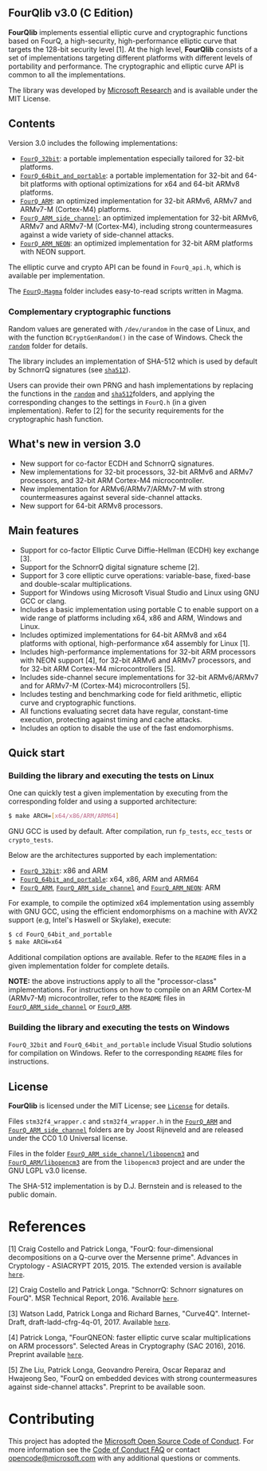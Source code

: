 ## FourQlib v3.0 (C Edition)

**FourQlib** implements essential elliptic curve and cryptographic functions based on FourQ, 
a high-security, high-performance elliptic curve that targets the 128-bit security level [1]. At the 
high level, **FourQlib** consists of a set of implementations targeting different platforms with different
levels of portability and performance. The cryptographic and elliptic curve API is common to all the 
implementations.   

The library was developed by [Microsoft Research](http://research.microsoft.com/) and is available under the MIT License. 

## Contents

Version 3.0 includes the following implementations:
 
* [`FourQ_32bit`](FourQ_32bit/): a portable implementation especially tailored for 32-bit platforms.
* [`FourQ_64bit_and_portable`](FourQ_64bit_and_portable/): a portable implementation for 32-bit and 64-bit platforms with optional
  optimizations for x64 and 64-bit ARMv8 platforms.
* [`FourQ_ARM`](FourQ_ARM/): an optimized implementation for 32-bit ARMv6, ARMv7 and ARMv7-M (Cortex-M4) platforms.
* [`FourQ_ARM_side_channel`](FourQ_ARM_side_channel/): an optimized implementation for 32-bit ARMv6, ARMv7 and ARMv7-M (Cortex-M4),
  including strong countermeasures against a wide variety of side-channel attacks.
* [`FourQ_ARM_NEON`](FourQ_ARM_NEON/): an optimized implementation for 32-bit ARM platforms with NEON support. 

The elliptic curve and crypto API can be found in `FourQ_api.h`, which is available per implementation. 

The [`FourQ-Magma`](FourQ-Magma/) folder includes easy-to-read scripts written in Magma. 

### Complementary cryptographic functions

Random values are generated with `/dev/urandom` in the case of Linux, and with the function `BCryptGenRandom()`
in the case of Windows. Check the [`random`](random/) folder for details.
  
The library includes an implementation of SHA-512 which is used by default by SchnorrQ signatures (see [`sha512`](sha512/)).

Users can provide their own PRNG and hash implementations by replacing the functions in the [`random`](random/) and [`sha512`](sha512/)folders, and applying the corresponding changes to the settings in `FourQ.h` (in a given implementation). 
Refer to [2] for the security requirements for the cryptographic hash function. 

## What's new in version 3.0

* New support for co-factor ECDH and SchnorrQ signatures. 
* New implementations for 32-bit processors, 32-bit ARMv6 and ARMv7 processors, and 32-bit ARM Cortex-M4 microcontroller. 
* New implementation for ARMv6/ARMv7/ARMv7-M with strong countermeasures against several side-channel attacks.
* New support for 64-bit ARMv8 processors.  

## Main features
   
* Support for co-factor Elliptic Curve Diffie-Hellman (ECDH) key exchange [3].
* Support for the SchnorrQ digital signature scheme [2]. 
* Support for 3 core elliptic curve operations: variable-base, fixed-base and double-scalar multiplications.
* Support for Windows using Microsoft Visual Studio and Linux using GNU GCC or clang.    
* Includes a basic implementation using portable C to enable support on a wide range of platforms including x64, x86 
  and ARM, Windows and Linux. 
* Includes optimized implementations for 64-bit ARMv8 and x64 platforms with optional, high-performance x64 assembly for Linux [1].
* Includes high-performance implementations for 32-bit ARM processors with NEON support [4], for 32-bit ARMv6 and 
  ARMv7 processors, and for 32-bit ARM Cortex-M4 microcontrollers [5].
* Includes side-channel secure implementations for 32-bit ARMv6/ARMv7 and for ARMv7-M (Cortex-M4) microcontrollers [5].
* Includes testing and benchmarking code for field arithmetic, elliptic curve and cryptographic functions. 
* All functions evaluating secret data have regular, constant-time execution, protecting against timing and cache attacks.
* Includes an option to disable the use of the fast endomorphisms.

## Quick start

### Building the library and executing the tests on Linux
    
One can quickly test a given implementation by executing from the corresponding folder and using a supported architecture:

```sh
$ make ARCH=[x64/x86/ARM/ARM64] 
```

GNU GCC is used by default. After compilation, run `fp_tests`, `ecc_tests` or `crypto_tests`. 

Below are the architectures supported by each implementation:

* [`FourQ_32bit`](FourQ_32bit/): x86 and ARM
* [`FourQ_64bit_and_portable`](FourQ_64bit_and_portable/): x64, x86, ARM and ARM64
* [`FourQ_ARM`](FourQ_ARM/), [`FourQ_ARM_side_channel`](FourQ_ARM_side_channel/) and [`FourQ_ARM_NEON`](FourQ_ARM_NEON/): ARM

For example, to compile the optimized x64 implementation using assembly with GNU GCC, using the efficient endomorphisms on a machine with AVX2 support (e.g, Intel's Haswell or Skylake), execute:

```sh
$ cd FourQ_64bit_and_portable
$ make ARCH=x64
```

Additional compilation options are available. Refer to the `README` files in a given implementation folder for complete details.

**NOTE:** the above instructions apply to all the "processor-class" implementations. For instructions on how to compile on an ARM Cortex-M (ARMv7-M) microcontroller, refer to the `README` files in [`FourQ_ARM_side_channel`](FourQ_ARM_side_channel/) or [`FourQ_ARM`](FourQ_ARM/).  
	  
### Building the library and executing the tests on Windows

`FourQ_32bit` and `FourQ_64bit_and_portable` include Visual Studio solutions for compilation on Windows. Refer to the corresponding `README` files for instructions.

## License

**FourQlib** is licensed under the MIT License; see [`License`](LICENSE) for details.

Files `stm32f4_wrapper.c` and `stm32f4_wrapper.h` in the [`FourQ_ARM`](FourQ_ARM/) and [`FourQ_ARM_side_channel`](FourQ_ARM_side_channel/) folders are by Joost Rijneveld and are released under the CC0 1.0 Universal license.

Files in the folder [`FourQ_ARM_side_channel/libopencm3`](FourQ_ARM_side_channel/libopencm3/) and [`FourQ_ARM/libopencm3`](FourQ_ARM/libopencm3/) are from the `libopencm3` project and are under the GNU LGPL v3.0 license.
 
The SHA-512 implementation is by D.J. Bernstein and is released to the public domain.

# References

[1]   Craig Costello and Patrick Longa, "FourQ: four-dimensional decompositions on a Q-curve over the Mersenne prime". Advances in Cryptology - ASIACRYPT 2015, 2015. 
The extended version is available [`here`](http://eprint.iacr.org/2015/565).

[2]   Craig Costello and Patrick Longa. "SchnorrQ: Schnorr signatures on FourQ". MSR Technical Report, 2016. 
Available [`here`](https://www.microsoft.com/en-us/research/wp-content/uploads/2016/07/SchnorrQ.pdf).

[3]   Watson Ladd, Patrick Longa and Richard Barnes, "Curve4Q". Internet-Draft, draft-ladd-cfrg-4q-01, 2017.
Available [`here`](https://www.ietf.org/id/draft-ladd-cfrg-4q-01.txt).

[4]   Patrick Longa, "FourQNEON: faster elliptic curve scalar multiplications on ARM processors". Selected Areas in Cryptography (SAC 2016), 2016.
Preprint available [`here`](http://eprint.iacr.org/2016/645).

[5]   Zhe Liu, Patrick Longa, Geovandro Pereira, Oscar Reparaz and Hwajeong Seo, "FourQ on embedded devices with strong countermeasures against side-channel attacks".
Preprint to be available soon.

# Contributing

This project has adopted the [Microsoft Open Source Code of Conduct](https://opensource.microsoft.com/codeofconduct/). For more information see the [Code of Conduct FAQ](https://opensource.microsoft.com/codeofconduct/faq/) or contact [opencode@microsoft.com](mailto:opencode@microsoft.com) with any additional questions or comments.
